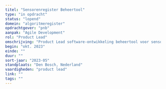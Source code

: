 ```yaml
---
titel: "Sensorenregister Beheertool"
type: "in opdracht"
status: "lopend"
domein: "algoritmeregister"
opdrachtgever: "pnb"
aanpak: "Agile Development"
rol: "Product Lead"
omschrijving: "Product Lead software-ontwikkeling beheertool voor sensorenregistraties in Microsoft PowerApps."
begin: "okt. 2023"
einde: ""
duur: ""
sort-jaar: "2023-05"
standplaats: "Den Bosch, Nederland"
vaardigheden: "product lead"
link: ""
tags: ""
---
```

